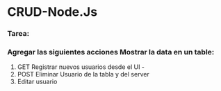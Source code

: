 # CRUD-Node.Js
### Tarea: 
### Agregar las siguientes acciones Mostrar la data en un table:
1. GET Registrar nuevos usuarios desde el UI -
2. POST Eliminar Usuario de la tabla y del server
3. Editar usuario
